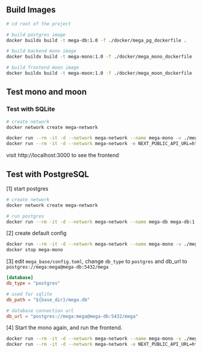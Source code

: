 ## Build Images

```bash
# cd root of the project

# build postgres image
docker buildx build -t mega-db:1.0 -f ./docker/mega_pg_dockerfile .

# build backend mono image
docker buildx build -t mega-mono:1.0 -f ./docker/mega_mono_dockerfile .

# build frontend moon image
docker buildx build -t mega-moon:1.0 -f ./docker/mega_moon_dockerfile .
```

## Test mono and moon


### Test with SQLite

```bash
# create network
docker network create mega-network

docker run --rm -it -d --network mega-network --name mega-mono -v ./mega_base:/etc/mega mega-mono:1.0
docker run --rm -it -d --network mega-network -e NEXT_PUBLIC_API_URL=http://mega-mono:8000 -p 3000:3000 mega-moon:1.0
```

visit http://localhost:3000 to see the frontend

## Test with PostgreSQL

[1] start postgres

```bash
# create network
docker network create mega-network

# run postgres
docker run --rm -it -d --network mega-network --name mega-db mega-db:1.0
```

[2] create default config

```bash
docker run --rm -it -d --network mega-network --name mega-mono -v ./mega_base:/etc/mega mega-mono:1.0
docker stop mega-mono
```

[3] edit `mega_base/config.toml`, change `db_type` to `postgres` and db_url to `postgres://mega:mega@mega-db:5432/mega`

```toml
[database]
db_type = "postgres"

# used for sqlite
db_path = "${base_dir}/mega.db"

# database connection url
db_url = "postgres://mega:mega@mega-db:5432/mega"
```

[4] Start the mono again, and run the frontend.

```bash
docker run --rm -it -d --network mega-network --name mega-mono -v ./mega_base:/etc/mega mega-mono:1.0
docker run --rm -it -d --network mega-network -e NEXT_PUBLIC_API_URL=http://mega-mono:8000 -p 3000:3000 mega-moon:1.0
```